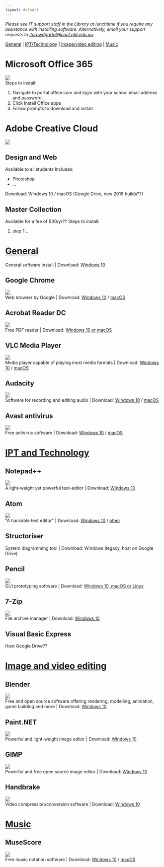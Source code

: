 ```yaml
---
layout: default
---
```


_Please see IT support staff in the Library at lunchtime if you require any assistance with installing software. Alternatively, email your support requests to itcrowdportal@coct.qld.edu.au._

[General](#general) | [IPT/Technology](#ipt) | [Image/video editing](#img) | [Music](#music)

# [](#o365)Microsoft Office 365
![](https://raw.githubusercontent.com/coctstuportal/coctstuportal.github.io/master/img/o365.jpg)
<br>
Steps to install:
1.	Navigate to portal.office.com and login with your school email address and password.
2.	Click Install Office apps
3.	Follow prompts to download and install

	
# [](adobe-cc)Adobe Creative Cloud
![](https://raw.githubusercontent.com/coctstuportal/coctstuportal.github.io/master/img/adobecc.jpg)
<br>
## Design and Web
Available to all students
Includes:
*	Photoshop
*	...

Download: Windows 10 / macOS (Google Drive, new 2018 builds??)

## Master Collection
Available for a fee of $30/yr??
Steps to install:
1.	step 1...

	
# [General](#general)
General software install | Download: <a target="_blank" href="https://drive.google.com/uc?id=1pNMLWHeQjgBxfvJvYZMi6pBvypnyo6VM&export=download">Windows 10</a>
## Google Chrome
![](https://raw.githubusercontent.com/coctstuportal/coctstuportal.github.io/master/img/chrome.jpg)
<br>
Web browser by Google | Download: <a target="_blank" href="https://drive.google.com/uc?id=1pa6txFmGHh89qENAhTEhM3mlxiXnriAm&export=download">Windows 10</a> / <a target="_blank" href="https://www.google.com/chrome/">macOS</a>

## Acrobat Reader DC
![](https://raw.githubusercontent.com/coctstuportal/coctstuportal.github.io/master/img/acrobatreader.jpg)
<br>
Free PDF reader | Download: <a target="_blank" href="https://get.adobe.com/reader/otherversions/">Windows 10 or macOS</a>

## VLC Media Player
![](https://raw.githubusercontent.com/coctstuportal/coctstuportal.github.io/master/img/vlc.jpg)
<br>
Media player capable of playing most media formats | Download: <a target="_blank" href="https://drive.google.com/uc?id=1cxW7RPjYcTHcsReRK0TNSUBuCcE0ExXn&export=download">Windows 10</a> / <a target="_blank" href="https://www.videolan.org/vlc/download-macosx.html">macOS</a>

## Audacity
![](https://raw.githubusercontent.com/coctstuportal/coctstuportal.github.io/master/img/audacity.jpg)
<br>
Software for recording and editing audio | Download: <a target="_blank" href="https://drive.google.com/uc?id=1NCOnk2NRQSfwNV_HHJE6xbviCvp-vctC&export=download">Windows 10</a> / <a target="_blank" href="https://www.fosshub.com/Audacity.html/audacity-macos-2.2.0.dmg">macOS</a>

## Avast antivirus
![](https://raw.githubusercontent.com/coctstuportal/coctstuportal.github.io/master/img/avast.jpg)
<br>
Free antivirus software | Download: <a target="_blank" href="https://drive.google.com/uc?id=1KTtdzPqYxfrw4QX3dohH9w-e587QtLXx&export=download">Windows 10</a> / <a target="_blank" href="https://www.avast.com/free-mac-security">macOS</a>


# [IPT and Technology](#ipt)

## Notepad++
![](https://raw.githubusercontent.com/coctstuportal/coctstuportal.github.io/master/img/notepad++.jpg)
<br>
A light-weight yet powerful text-editor | Download: <a target="_blank" href="https://drive.google.com/uc?id=11hy5aAdWLFeYx-e1YJotC8pnnGHIgyDF&export=download">Windows 10</a>

## Atom
![](https://raw.githubusercontent.com/coctstuportal/coctstuportal.github.io/master/img/atom.jpg)
<br>
"A hackable text editor" | Download: <a target="_blank" href="https://atom.io/download/windows_x64">Windows 10</a> / <a target="_blank" href="https://github.com/atom/atom/releases/latest">other</a>

## Structoriser
System diagramming tool | Download: Windows (legacy, host on Google Drive)

## Pencil
![](https://raw.githubusercontent.com/coctstuportal/coctstuportal.github.io/master/img/pencil.jpg)
<br>
GUI prototyping software | Download: <a target="_blank" href="https://pencil.evolus.vn/Downloads.html">Windows 10, macOS or Linux</a>

## 7-Zip
![](https://raw.githubusercontent.com/coctstuportal/coctstuportal.github.io/master/img/7zip.jpg)
<br>
File archive manager | Download: <a target="_blank" href="https://drive.google.com/uc?id=150jiZgelw360ObHHUGAElKCjMycbwg3R&export=download">Windows 10</a>

## Visual Basic Express
Host Google Drive??

# [Image and video editing](#img)
## Blender
![](https://raw.githubusercontent.com/coctstuportal/coctstuportal.github.io/master/img/blender.jpg)
<br>
Free and open source software offering rendering, modelling, animation, game building and more | Download: <a target="_blank" href="https://drive.google.com/uc?id=1oOFs4WejlQZvwcxuV10En44hUg2PFgb1&export=download">Windows 10</a>

## Paint.NET
![](https://raw.githubusercontent.com/coctstuportal/coctstuportal.github.io/master/img/paintnet.jpg)
<br>
Powerful and light-weight image editor | Download: <a target="_blank" href="https://drive.google.com/uc?id=15xq7OHj--6OoQ_qdddBLv9elIAEzbXxd&export=download">Windows 10</a>

## GIMP
![](https://raw.githubusercontent.com/coctstuportal/coctstuportal.github.io/master/img/gimp.jpg)
<br>
Powerful and free open source image editor | Download: <a target="_blank" href="https://drive.google.com/uc?id=1LPGxyB2JwjkDNLzGK42wXk0JB0sJSrp-&export=download">Windows 10</a>

## Handbrake
![](https://raw.githubusercontent.com/coctstuportal/coctstuportal.github.io/master/img/handbrake.jpg)
<br>
Video compression/conversion software | Download: <a target="_blank" href="https://drive.google.com/uc?id=1xnoI4K4uorPQIsCCLkFUGkKDblHSYEj5&export=download">Windows 10</a>



# [Music](#music)
## MuseScore
![](https://raw.githubusercontent.com/coctstuportal/coctstuportal.github.io/master/img/musescore.jpg)
<br>
Free music notation software | Download: <a target="_blank" href="https://musescore.org/en/download/musescore.msi">Windows 10</a> / <a target="_blank" href="https://musescore.org/en/download/musescore.dmg">macOS</a>



